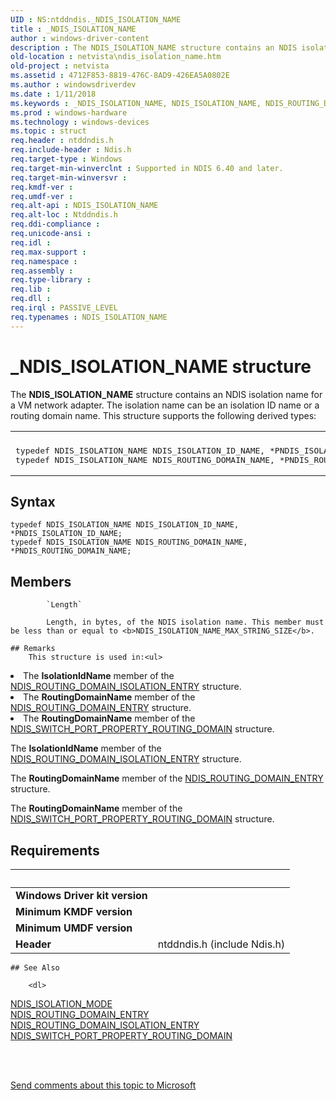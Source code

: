 ```yaml
---
UID : NS:ntddndis._NDIS_ISOLATION_NAME
title : _NDIS_ISOLATION_NAME
author : windows-driver-content
description : The NDIS_ISOLATION_NAME structure contains an NDIS isolation name for a VM network adapter.
old-location : netvista\ndis_isolation_name.htm
old-project : netvista
ms.assetid : 4712F853-8819-476C-8AD9-426EA5A0802E
ms.author : windowsdriverdev
ms.date : 1/11/2018
ms.keywords : _NDIS_ISOLATION_NAME, NDIS_ISOLATION_NAME, NDIS_ROUTING_DOMAIN_NAME, NDIS_ISOLATION_ID_NAME, *PNDIS_ISOLATION_ID_NAME, *PNDIS_ROUTING_DOMAIN_NAME
ms.prod : windows-hardware
ms.technology : windows-devices
ms.topic : struct
req.header : ntddndis.h
req.include-header : Ndis.h
req.target-type : Windows
req.target-min-winverclnt : Supported in NDIS 6.40 and later.
req.target-min-winversvr : 
req.kmdf-ver : 
req.umdf-ver : 
req.alt-api : NDIS_ISOLATION_NAME
req.alt-loc : Ntddndis.h
req.ddi-compliance : 
req.unicode-ansi : 
req.idl : 
req.max-support : 
req.namespace : 
req.assembly : 
req.type-library : 
req.lib : 
req.dll : 
req.irql : PASSIVE_LEVEL
req.typenames : NDIS_ISOLATION_NAME
---
```


# _NDIS_ISOLATION_NAME structure
The <b>NDIS_ISOLATION_NAME</b> structure contains an NDIS isolation name for a VM network adapter. The isolation name can be an isolation ID name or a routing domain name. This structure supports the following derived types:<div class="code"><span codelanguage=""><table>
<tr>
<th></th>
</tr>
<tr>
<td>
<pre>typedef NDIS_ISOLATION_NAME NDIS_ISOLATION_ID_NAME, *PNDIS_ISOLATION_ID_NAME;
typedef NDIS_ISOLATION_NAME NDIS_ROUTING_DOMAIN_NAME, *PNDIS_ROUTING_DOMAIN_NAME;
</pre>
</td>
</tr>
</table></span></div>

## Syntax
````
typedef NDIS_ISOLATION_NAME NDIS_ISOLATION_ID_NAME, *PNDIS_ISOLATION_ID_NAME;
typedef NDIS_ISOLATION_NAME NDIS_ROUTING_DOMAIN_NAME, *PNDIS_ROUTING_DOMAIN_NAME;

````

## Members

        
            `Length`

            Length, in bytes, of the NDIS isolation name. This member must be less than or equal to <b>NDIS_ISOLATION_NAME_MAX_STRING_SIZE</b>.

    ## Remarks
        This structure is used in:<ul>
<li>
The <b>IsolationIdName</b> member of the <a href="..\ntddndis\ns-ntddndis-_ndis_routing_domain_isolation_entry.md">NDIS_ROUTING_DOMAIN_ISOLATION_ENTRY</a> structure.

</li>
<li>
The <b>RoutingDomainName</b> member of the <a href="..\ntddndis\ns-ntddndis-_ndis_routing_domain_entry.md">NDIS_ROUTING_DOMAIN_ENTRY</a> structure.

</li>
<li>
The <b>RoutingDomainName</b> member of the <a href="..\ntddndis\ns-ntddndis-_ndis_switch_port_property_routing_domain.md">NDIS_SWITCH_PORT_PROPERTY_ROUTING_DOMAIN</a> structure.

</li>
</ul>


The <b>IsolationIdName</b> member of the <a href="..\ntddndis\ns-ntddndis-_ndis_routing_domain_isolation_entry.md">NDIS_ROUTING_DOMAIN_ISOLATION_ENTRY</a> structure.

The <b>RoutingDomainName</b> member of the <a href="..\ntddndis\ns-ntddndis-_ndis_routing_domain_entry.md">NDIS_ROUTING_DOMAIN_ENTRY</a> structure.

The <b>RoutingDomainName</b> member of the <a href="..\ntddndis\ns-ntddndis-_ndis_switch_port_property_routing_domain.md">NDIS_SWITCH_PORT_PROPERTY_ROUTING_DOMAIN</a> structure.

## Requirements
| &nbsp; | &nbsp; |
| ---- |:---- |
| **Windows Driver kit version** |  |
| **Minimum KMDF version** |  |
| **Minimum UMDF version** |  |
| **Header** | ntddndis.h (include Ndis.h) |

    ## See Also

        <dl>
<dt>
<a href="..\ntddndis\ne-ntddndis-_ndis_isolation_mode.md">NDIS_ISOLATION_MODE</a>
</dt>
<dt>
<a href="..\ntddndis\ns-ntddndis-_ndis_routing_domain_entry.md">NDIS_ROUTING_DOMAIN_ENTRY</a>
</dt>
<dt>
<a href="..\ntddndis\ns-ntddndis-_ndis_routing_domain_isolation_entry.md">NDIS_ROUTING_DOMAIN_ISOLATION_ENTRY</a>
</dt>
<dt>
<a href="..\ntddndis\ns-ntddndis-_ndis_switch_port_property_routing_domain.md">NDIS_SWITCH_PORT_PROPERTY_ROUTING_DOMAIN</a>
</dt>
</dl>
 

 

<a href="mailto:wsddocfb@microsoft.com?subject=Documentation%20feedback [netvista\netvista]:%20NDIS_ISOLATION_NAME structure%20 RELEASE:%20(1/11/2018)&amp;body=%0A%0APRIVACY STATEMENT%0A%0AWe use your feedback to improve the documentation. We don't use your email address for any other purpose, and we'll remove your email address from our system after the issue that you're reporting is fixed. While we're working to fix this issue, we might send you an email message to ask for more info. Later, we might also send you an email message to let you know that we've addressed your feedback.%0A%0AFor more info about Microsoft's privacy policy, see http://privacy.microsoft.com/en-us/default.aspx." title="Send comments about this topic to Microsoft">Send comments about this topic to Microsoft</a>
